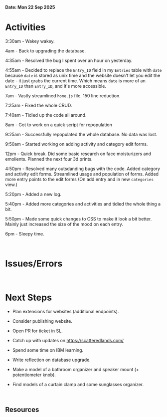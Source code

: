 **Date: Mon 22 Sep 2025**<br>

# Activities

3:30am - Wakey wakey.

4am - Back to upgrading the database.

4:35am - Resolved the bug I spent over an hour on yesterday.

4:55am - Decided to replace the `Entry_ID` field in my `Entries` table with `date` because `date` is stored as unix time and the website doesn't let you edit the date - it just grabs the current time. Which means `date` is more of an `Entry_ID` than `Entry_ID`, and it's more accessible.

7am - Vastly streamlined `home.js` file. 150 line reduction.

7:25am - Fixed the whole CRUD.

7:40am - Tidied up the code all around.

8am - Got to work on a quick script for repopulation

9:25am - Successfully repopulated the whole database. No data was lost.

9:50am - Started working on adding activity and category edit forms.

12pm - Quick break. Did some basic research on face moisturizers and emolients. Planned the next four 3d prints.

4:50pm - Resolved many outsdanding bugs with the code. Added category and activity edit forms. Streamlined usage and population of forms. Added more entry points to the edit forms (On add entry and in new `categories` view.)

5:20pm - Added a new log.

5:40pm - Added more categories and activities and tidied the whole thing a bit.

5:50pm - Made some quick changes to CSS to make it look a bit better. Mainly just increased the size of the mood on each entry.

6pm - Sleepy time.

<br>

# Issues/Errors

<br>

# Next Steps

- Plan extensions for websites (additional endpoints).

- Consider publishing website.

- Open PR for ticket in SL.

- Catch up with updates on https://scatteredlands.com/

- Spend some time on IBM learning.

- Write reflection on database upgrade.

- Make a model of a bathroom organizer and speaker mount (+ potentiometer knob).

- Find models of a curtain clamp and some sunglasses organizer.

<br>

## Resources

<br>
